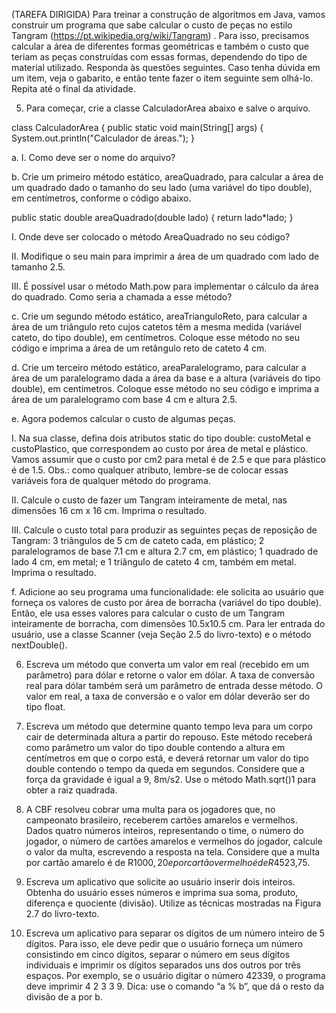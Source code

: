 (TAREFA DIRIGIDA) Para treinar a construção de algoritmos em Java, vamos construir um programa que sabe calcular o custo de peças no estilo Tangram (https://pt.wikipedia.org/wiki/Tangram) . Para isso, precisamos calcular a área de diferentes formas geométricas e também o custo que teriam as peças construídas com essas formas, dependendo do tipo de material utilizado. Responda às questões seguintes. Caso tenha dúvida em um item, veja o gabarito, e então tente fazer o item seguinte sem olhá-lo. Repita até o final da atividade.

5. Para começar, crie a classe CalculadorArea abaixo e salve o arquivo.

class CalculadorArea {
public static void main(String[] args) { 
System.out.println("Calculador de áreas.");
}

a. I. Como deve ser o nome do arquivo? 

b. Crie um primeiro método estático, areaQuadrado, para calcular a área de um quadrado dado o tamanho do seu lado (uma variável do tipo double), em centímetros, conforme o código abaixo. 

public static double areaQuadrado(double lado) { 
return lado*lado;
}

I. Onde deve ser colocado o método AreaQuadrado no seu código? 

II. Modifique o seu main para imprimir a área de um quadrado com lado de tamanho 2.5.

III. É possível usar o método Math.pow para implementar o cálculo da área do quadrado. Como seria a chamada a esse método?


c. Crie um segundo método estático, areaTrianguloReto, para calcular a área de um triângulo reto cujos catetos têm a mesma medida (variável cateto, do tipo double), em centímetros. Coloque esse método no seu código e imprima a área de um retângulo reto de cateto 4 cm.


d. Crie um terceiro método estático, areaParalelogramo, para calcular a área de um paralelogramo dada a área da base e a altura (variáveis do tipo double), em centímetros. Coloque esse método no seu código e imprima a área de um paralelogramo com base 4 cm e altura 2.5.

e. Agora podemos calcular o custo de algumas peças. 

I. Na sua classe, defina dois atributos static do tipo double: custoMetal e custoPlastico, que correspondem ao custo por área de metal e plástico. Vamos assumir que o custo por cm2 para metal é de 2.5 e que para plástico é de 1.5. Obs.: como qualquer atributo, lembre-se de colocar essas variáveis fora de qualquer método do programa.

II. Calcule o custo de fazer um Tangram inteiramente de metal, nas dimensões 16 cm x 16 cm. Imprima o resultado.

III. Calcule o custo total para produzir as seguintes peças de reposição de Tangram: 3 triângulos de 5 cm de cateto cada, em plástico; 2 paralelogramos de base 7.1 cm e altura 2.7 cm, em plástico; 1 quadrado de lado 4 cm, em metal; e 1 triângulo de cateto 4 cm, também em metal. Imprima o resultado.

f. Adicione ao seu programa uma funcionalidade: ele solicita ao usuário que forneça os valores de custo por área de borracha (variável do tipo double). Então, ele usa esses valores para calcular o custo de um Tangram inteiramente de borracha, com dimensões 10.5x10.5 cm. Para ler entrada do usuário, use a classe Scanner (veja Seção 2.5 do livro-texto) e o método nextDouble().


6. Escreva um método que converta um valor em real (recebido em um parâmetro) para dólar e retorne o valor em dólar. A taxa de conversão real para dólar também será um parâmetro de entrada desse método. O valor em real, a taxa de conversão e o valor em dólar deverão ser do tipo float.

7. Escreva um método que determine quanto tempo leva para um corpo cair de determinada altura a partir do repouso. Este método receberá como parâmetro um valor do tipo double contendo a altura em centímetros em que o corpo está, e deverá retornar um valor do tipo double contendo o tempo da queda em segundos. Considere que a força da gravidade é igual a 9, 8m/s2. Use o método Math.sqrt()1 para obter a raiz quadrada.

8. A CBF resolveu cobrar uma multa para os jogadores que, no campeonato brasileiro, receberem cartões amarelos e vermelhos. Dados quatro números inteiros, representando o time, o número do jogador, o número de cartões amarelos e vermelhos do jogador, calcule o valor da multa, escrevendo a resposta na tela. Considere que a multa por cartão amarelo é de R$1000,20 e por cartão vermelho é de R$4523,75.

9. Escreva um aplicativo que solicite ao usuário inserir dois inteiros. Obtenha do usuário esses números e imprima sua soma, produto, diferença e quociente (divisão). Utilize as técnicas mostradas na Figura 2.7 do livro-texto.

10. Escreva um aplicativo para separar os dígitos de um número inteiro de 5 dígitos. Para isso, ele deve pedir que o usuário forneça um número consistindo em cinco dígitos, separar o número em seus dígitos individuais e imprimir os dígitos separados uns dos outros por três espaços. Por exemplo, se o usuário digitar o número 42339, o programa deve imprimir 4 2 3 3 9. Dica: use o comando “a % b”, que dá o resto da divisão de a por b.

